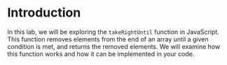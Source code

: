 # Introduction

In this lab, we will be exploring the `takeRightUntil` function in JavaScript. This function removes elements from the end of an array until a given condition is met, and returns the removed elements. We will examine how this function works and how it can be implemented in your code.
